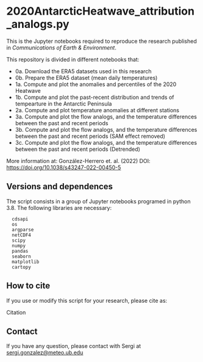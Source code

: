 # 2020AntarcticHeatwave_attribution_analogs.py

This is the Jupyter notebooks required to reproduce the research published in *Communications of Earth & Environment*.

This repository is divided in different notebooks that:
  - 0a. Download the ERA5 datasets used in this research
  - 0b. Prepare the ERA5 dataset (mean daily temperatures)
  - 1a. Compute and plot the anomalies and percentiles of the 2020 Heatwave
  - 1b. Compute and plot the past-recent distribution and trends of tempearture in the Antarctic Peninsula
  - 2a. Compute and plot temperature anomalies at different stations
  - 3a. Compute and plot the flow analogs, and the temperature differences between the past and recent periods
  - 3b. Compute and plot the flow analogs, and the temperature differences between the past and recent periods (SAM effect removed)
  - 3c. Compute and plot the flow analogs, and the temperature differences between the past and recent periods (Detrended)

More information at: González-Herrero et. al. (2022)
DOI: https://doi.org/10.1038/s43247-022-00450-5

## Versions and dependences

The script consists in a group of Jupyter notebooks programed in python 3.8. The following libraries are necessary:
```
  cdsapi
  os
  argparse
  netCDF4
  scipy
  numpy
  pandas
  seaborn
  matplotlib  
  cartopy
```

## How to cite

If you use or modify this script for your research, please cite as:

Citation

## Contact
If you have any question, please contact with Sergi at sergi.gonzalez@meteo.ub.edu

